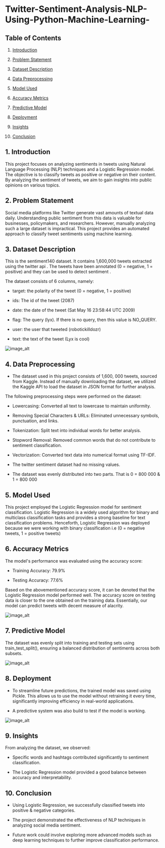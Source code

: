# Twitter-Sentiment-Analysis-NLP-Using-Python-Machine-Learning-

## Table of Contents

1. [Introduction](#introduction)

2. [Problem Statement](#problem-statement)

3. [Dataset Description](#dataset-description)

4. [Data Preprocessing](#data-preprocessing)

5. [Model Used](#model-used)

6. [Accuracy Metrics](#accuracy-score)

7. [Predictive Model](#predictive-model)
   
8. [Deployment](#deployment)

9. [Insights](#insights)

11. [Conclusion](#conclusion)

## 1. Introduction

This project focuses on analyzing sentiments in tweets using Natural Language Processing (NLP) techniques and a Logistic Regression model. The objective is to classify tweets as positive or negative on their content. By analyzing the sentiment of tweets, we aim to gain insights into public opinions on various topics.

## 2. Problem Statement

Social media platforms like Twitter generate vast amounts of textual data daily. Understanding public sentiment from this data is valuable for businesses, policymakers, and researchers. However, manually analyzing such a large dataset is impractical. This project provides an automated approach to classify tweet sentiments using machine learning.

## 3. Dataset Description

This is the sentiment140 dataset. It contains 1,600,000 tweets extracted using the twitter api . The tweets have been annotated (0 = negative, 1 = positive) and they can be used to detect sentiment .

The dataset consists of 6 columns, namely:

- target: the polarity of the tweet (0 = negative, 1 = positive)

- ids: The id of the tweet (2087)

- date: the date of the tweet (Sat May 16 23:58:44 UTC 2009)

- flag: The query (lyx). If there is no query, then this value is NO_QUERY.

- user: the user that tweeted (robotickilldozr)

- text: the text of the tweet (Lyx is cool)

![image_alt]()


## 4. Data Preprocessing

- The dataset used in this project consists of 1,600, 000 tweets, sourced from Kaggle. Instead of manually downloading the dataset, we utilized the Kaggle API to load the dataset in JSON format for further analysis.

The following preprocessing steps were performed on the dataset:

- Lowercasing: Converted all text to lowercase to maintain uniformity.

- Removing Special Characters & URLs: Eliminated unnecessary symbols, punctuation, and links.

- Tokenization: Split text into individual words for better analysis.

- Stopword Removal: Removed common words that do not contribute to sentiment classification.

- Vectorization: Converted text data into numerical format using TF-IDF.

- The twitter sentiment dataset had no missing values.

- The dataset was evenly distributed into two parts. That is 0 = 800 000 & 1 = 800 000


## 5. Model Used

This project employed the Logistic Regression model for sentiment classification. Logistic Regression is a widely used algorithm for binary and multiclass classification tasks and provides a strong baseline for text classification problems. Henceforth,  Logistic Regression was deployed because we were working with binary classification i.e (0 = negative tweets, 1 = positive tweets)

## 6. Accuracy Metrics

The model's performance was evaluated using the accuracy score:

- Training Accuracy: 79.9%

- Testing Accuracy: 77.6%

Based on the abovementioned accuracy score, it can be denoted that the Logistic Regression model performed well. The accuracy score on testing data is closer to the one obtained on the training data. Essentially, our model can predict tweets with decent measure of alacrity. 


![image_alt]()


## 7. Predictive Model 

The dataset was evenly split into training and testing sets using train_test_split(), ensuring a balanced distribution of sentiments across both subsets.

![image_alt]()


## 8. Deployment

- To streamline future predictions, the trained model was saved using Pickle. This allows us to use the model without retraining it every time, significantly improving efficiency in real-world applications.

- A predictive system was also build to test if the model is working.


![image_alt]()


## 9. Insights

From analyzing the dataset, we observed:

- Specific words and hashtags contributed significantly to sentiment classification.

- The Logistic Regression model provided a good balance between accuracy and interpretability.

## 10. Conclusion

- Using Logistic Regression, we successfully classified tweets into positive & negative categories. 

- The project demonstrated the effectiveness of NLP techniques in analyzing social media sentiment. 

- Future work could involve exploring more advanced models such as deep learning techniques to further improve classification performance.
